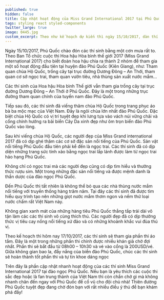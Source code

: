 ```yaml
---
published: true
hidden: false
title: Cập nhật hoạt động của Miss Grand International 2017 tại Phú Quốc
tags: styling react styled-components
twitter_large: true
image: 0445.jpg
custom_excerpt: Theo như kế hoạch dự kiến thì ngày 15/10/2017, dàn thí sinh của Miss Grand 2017 đã đến Phú Quốc để tiếp tục phần thi thứ 2 của mình. Dự kiến các người đẹp sẽ tham gia các hoạt động và hoàn tất cuộc thi từ ngày 15 – 26.10.2017. Sau đây chúng tôi xin cập nhật hoạt động của Miss Grand International 2017 tại Phú Quốc trong những ngày vừa qua. 
---
```


Ngày 15/10/2017, Phú Quốc chào đón các thí sinh bằng một cơn mưa rất to. Theo Ban Tổ chức cuộc thi Hoa hậu Hòa bình thế giới 2017 (Miss Grand International 2017) cho biết đoàn hoa hậu chia ra thành 2 nhóm để tham gia một số hoạt động đầu tiên tại huyện đảo Phú Quốc (Kiên Giang), như: Tham quan chùa Hộ Quốc, trồng cây tại trục đường Dương Đông – An Thới, tham quan cơ sở ngọc trai, tham quan vườn tiêu, nhà thùng sản xuất nước mắm…

Các thí sinh của Hoa hậu Hòa bình Thế giới vẫn tham gia trồng cây tại trục đường Dương Đông – An Thới ở Phú Quốc. Đây là một trong những trục đường tham quan chính của tuyến nam đảo Phú Quốc.

Tiếp sau đó, các thí sinh đã viếng thăm chùa Hộ Quốc trong trang phục áo bà ba mộc mạc của Việt Nam. Đây là ngôi chùa lớn nhất đảo Phú Quốc. Đặc biệt chùa Hộ Quốc có vị trí tuyệt đẹp khi lưng tựa vào vách núi vững chãi và cổng chính hướng ra bãi biển Cây Da xinh đẹp như ôm trọn biển đảo Phú Quốc vào lòng.

Sau khi viếng chùa Hộ Quốc, các người đẹp của Miss Grand international 2017 đã có dịp ghé thăm các cơ sở đặc sản nổi tiếng của Phú Quốc. Sản vật nổi tiếng Phú Quốc đầu tiên phải kể đến là ngọc trai. Các thí sinh đã có dịp diện những trang sức tinh xảo bằng ngọc trai lấp lánh được làm từ ngọc trai hảo hạng Phú Quốc.

Không chỉ có ngọc trai mà các người đẹp cũng có dịp tìm hiểu và thưởng thức rượu sim. Một trong những đặc sản nổi tiếng và được mệnh danh là thần dược của đảo ngọc Phú Quốc.

Đến Phú Quốc thì tất nhiên là không thể bỏ qua các nhà thùng nước mắm nổi tiếng với truyền thống hàng trăm năm. Tại đây các thí sinh đã được tìm hiểu quy trình tạo nên những giọt nước mắm thơm ngon và nếm thử loại nước chấm rất Việt Nam này.

Không gian xanh mát của những hàng tiêu Phú Quốc thẳng tắp trải dài vô tận làm các các thí sinh vô cùng thích thú. Các người đẹp đã có dịp thưởng thức vị tiêu cay nồng nổi tiếng xứ đảo và có những khoảnh khắc vui đùa thú vị.

Theo kế hoạch thì hôm nay 17/10/2017, các thí sinh sẽ tham gia phần thi áo tắm. Đây là một trong những phần thi chính được nhiều khán giả chờ đợi nhất. Phần thi sẽ bắt đầu từ 08h00 – 10h30 và vé vào cổng là 200USD/vé. Giữa không gian bao la, đầy nắng của biển đảo Phú Quốc, chúc các thí sinh sẽ hoàn thành tốt phần thi và tự tin khoe dáng ngọc

Trên đây là phần cập nhật nhanh hoạt động của các thí sinh Miss Grand International 2017 tại đảo ngọc Phú Quốc. Nếu bạn là yêu thích các cuộc thi sắc đẹp hoặc là fan trung thành của Việt Nam thì còn chần chờ gì mà không nhanh chân đến ngay với Phú Quốc để cổ vũ cho đội chủ nhà! Thiên đường Phú Quốc tuyệt đẹp đang chờ đón bạn với rất nhiều điều ý thú để bạn khám phá đấy!
